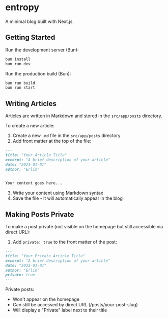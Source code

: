 # entropy

A minimal blog built with Next.js.


## Getting Started

Run the development server (Bun):

```bash
bun install
bun run dev
```

Run the production build (Bun):

```bash
bun run build
bun run start
```

## Writing Articles

Articles are written in Markdown and stored in the `src/app/posts` directory.

To create a new article:

1. Create a new `.md` file in the `src/app/posts` directory
2. Add front matter at the top of the file:

```markdown
---
title: "Your Article Title"
excerpt: "A brief description of your article"
date: "2023-01-01"
author: "Erlin"
---

Your content goes here...
```

3. Write your content using Markdown syntax
4. Save the file - it will automatically appear in the blog

## Making Posts Private

To make a post private (not visible on the homepage but still accessible via direct URL):

1. Add `private: true` to the front matter of the post:

```markdown
---
title: "Your Private Article Title"
excerpt: "A brief description of your article"
date: "2023-01-01"
author: "Erlin"
private: true
---
```

Private posts:
- Won't appear on the homepage
- Can still be accessed by direct URL (/posts/your-post-slug)
- Will display a "Private" label next to their title
